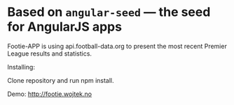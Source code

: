 # Based on `angular-seed` — the seed for AngularJS apps

Footie-APP is using api.football-data.org to present the most recent Premier League results and statistics.

Installing:

Clone repository and run npm install.

Demo: http://footie.wojtek.no
